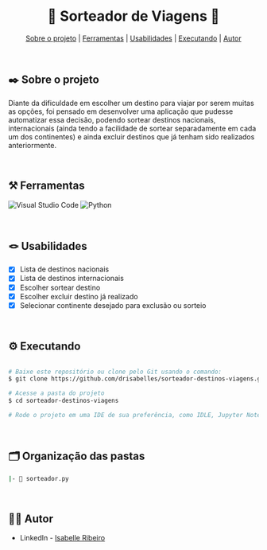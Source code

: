 <div align="center">

# 🛫 Sorteador de Viagens 🧳

</div>

<div align="center">

[Sobre o projeto](#project) | [Ferramentas](#tools) | [Usabilidades](#usabilities) | [Executando](#running) | [Autor](#autor)

</br>

</div>

##  ✒️ Sobre o projeto <a name="project"></a>
Diante da dificuldade em escolher um destino para viajar por serem muitas as opções, foi pensado em desenvolver uma aplicação que pudesse automatizar essa decisão, podendo sortear destinos nacionais, internacionais (ainda tendo a facilidade de sortear separadamente em cada um dos continentes) e ainda excluir destinos que já tenham sido realizados anteriormente. 

</br>

## ⚒️ Ferramentas <a name="tools"></a>

![Visual Studio Code](https://img.shields.io/badge/Visual%20Studio%20Code-e4d2e4.svg?style=for-the-badge&logo=visual-studio-code&logoColor=black)
![Python](https://img.shields.io/badge/python-e4d2e4?style=for-the-badge&logo=python&logoColor=black)

</br>

## 🪢 Usabilidades <a name="usabilities"></a>
- [x] Lista de destinos nacionais
- [x] Lista de destinos internacionais
- [x] Escolher sortear destino
- [x] Escolher excluir destino já realizado
- [x] Selecionar continente desejado para exclusão ou sorteio

</br>

## ⚙️ Executando <a name="running"></a>

```bash

# Baixe este repositório ou clone pelo Git usando o comando:
$ git clone https://github.com/drisabelles/sorteador-destinos-viagens.git

# Acesse a pasta do projeto
$ cd sorteador-destinos-viagens

# Rode o projeto em uma IDE de sua preferência, como IDLE, Jupyter Notebook, Visual Studio Code e etc.

```
</br>

## 🗂️ Organização das pastas <a name="folders"></a>

```bash
|- 📄 sorteador.py
```

</br>

## 👩‍💻 Autor <a name="autor"></a>

- LinkedIn - [Isabelle Ribeiro](https://www.linkedin.com/in/drisabelles/)
